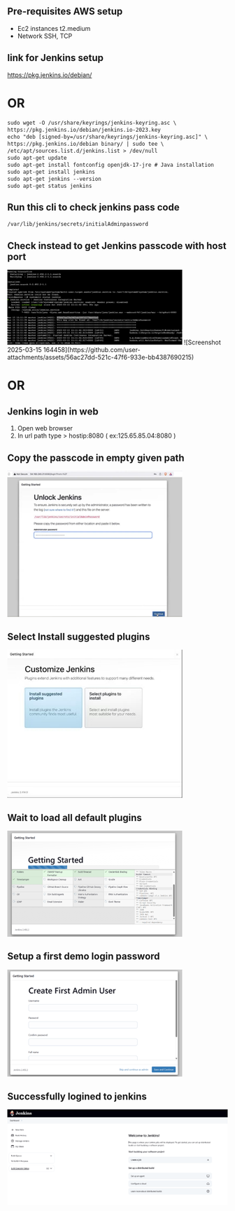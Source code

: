 ## Pre-requisites AWS setup
- Ec2 instances t2.medium
- Network SSH, TCP 
## link for Jenkins setup
https://pkg.jenkins.io/debian/

# OR
```
sudo wget -O /usr/share/keyrings/jenkins-keyring.asc \
https://pkg.jenkins.io/debian/jenkins.io-2023.key
echo "deb [signed-by=/usr/share/keyrings/jenkins-keyring.asc]" \
https://pkg.jenkins.io/debian binary/ | sudo tee \
/etc/apt/sources.list.d/jenkins.list > /dev/null
sudo apt-get update
sudo apt-get install fontconfig openjdk-17-jre # Java installation
sudo apt-get install jenkins
sudo apt-get jenkins --version
sudo apt-get status jenkins
```

## Run this cli to check jenkins pass code
```
/var/lib/jenkins/secrets/initialAdminpassword
```

## Check instead to get Jenkins passcode with host port
<img src= "Screenshot 2025-03-15 164458.png" width="400px">
![Screenshot 2025-03-15 164458](https://github.com/user-attachments/assets/56ac27dd-521c-47f6-933e-bb4387690215)

# OR

## Jenkins login in web
1. Open web browser
2. In url path type > hostip:8080 ( ex:125.65.85.04:8080 )

## Copy the passcode in empty given path
<img src= "Screenshot 2025-03-19 093539.png" width="400px">

## Select Install suggested plugins
<img src= "dikjkio.jpg" width="400px">

## Wait to load all default plugins
<img src= "Screenshot 2025-03-15 164336.png" width="400px">

## Setup a first demo login password
<img src= "Screenshot 2025-03-15 164512.png" width="400px">

## Successfully logined to jenkins
![alt text](<Screenshot 2025-03-19 093413.png>)
